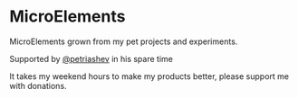 # MicroElements

MicroElements grown from my pet projects and experiments.

Supported by [@petriashev](https://github.com/petriashev) in his spare time

It takes my weekend hours to make my products better, please support me with donations.
